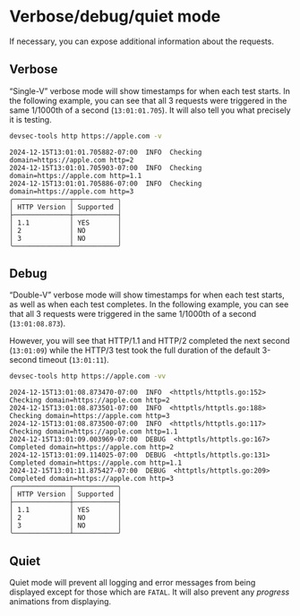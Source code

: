 # Verbose/debug/quiet mode

If necessary, you can expose additional information about the requests.

## Verbose

“Single-V” verbose mode will show timestamps for when each test starts. In the following example, you can see that all 3 requests were triggered in the same 1/1000th of a second (`13:01:01.705`). It will also tell you what precisely it is testing.

```bash
devsec-tools http https://apple.com -v
```

```text
2024-12-15T13:01:01.705882-07:00  INFO  Checking domain=https://apple.com http=2
2024-12-15T13:01:01.705903-07:00  INFO  Checking domain=https://apple.com http=1.1
2024-12-15T13:01:01.705886-07:00  INFO  Checking domain=https://apple.com http=3
╭──────────────┬───────────╮
│ HTTP Version │ Supported │
├──────────────┼───────────┤
│ 1.1          │ YES       │
│ 2            │ NO        │
│ 3            │ NO        │
╰──────────────┴───────────╯
```

## Debug

“Double-V” verbose mode will show timestamps for when each test starts, as well as when each test completes. In the following example, you can see that all 3 requests were triggered in the same 1/1000th of a second (`13:01:08.873`).

However, you will see that HTTP/1.1 and HTTP/2 completed the next second (`13:01:09`) while the HTTP/3 test took the full duration of the default 3-second timeout (`13:01:11`).

```bash
devsec-tools http https://apple.com -vv
```

```text
2024-12-15T13:01:08.873470-07:00  INFO  <httptls/httptls.go:152> Checking domain=https://apple.com http=2
2024-12-15T13:01:08.873501-07:00  INFO  <httptls/httptls.go:188> Checking domain=https://apple.com http=3
2024-12-15T13:01:08.873500-07:00  INFO  <httptls/httptls.go:117> Checking domain=https://apple.com http=1.1
2024-12-15T13:01:09.003969-07:00  DEBUG  <httptls/httptls.go:167> Completed domain=https://apple.com http=2
2024-12-15T13:01:09.114025-07:00  DEBUG  <httptls/httptls.go:131> Completed domain=https://apple.com http=1.1
2024-12-15T13:01:11.875427-07:00  DEBUG  <httptls/httptls.go:209> Completed domain=https://apple.com http=3
╭──────────────┬───────────╮
│ HTTP Version │ Supported │
├──────────────┼───────────┤
│ 1.1          │ YES       │
│ 2            │ NO        │
│ 3            │ NO        │
╰──────────────┴───────────╯
```

## Quiet

Quiet mode will prevent all logging and error messages from being displayed except for those which are `FATAL`. It will also prevent any _progress_ animations from displaying.

